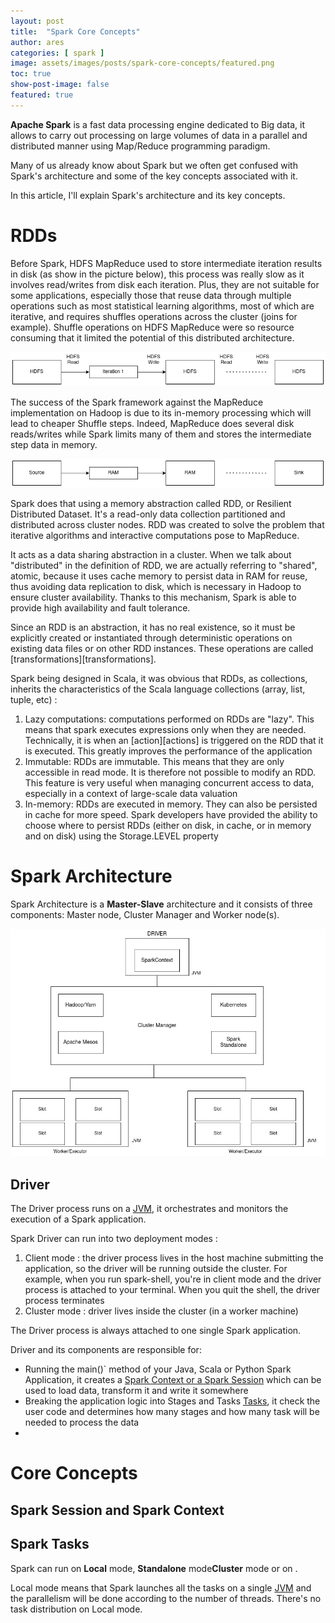 ```yaml
---
layout: post
title:  "Spark Core Concepts"
author: ares
categories: [ spark ]
image: assets/images/posts/spark-core-concepts/featured.png
toc: true
show-post-image: false
featured: true
---
```

**Apache Spark** is a fast data processing engine dedicated to Big data, it allows to carry out processing on large 
volumes of data in a parallel and distributed manner using Map/Reduce programming paradigm.

Many of us already know about Spark but we often get confused with Spark's architecture and some of the 
key concepts associated with it.

In this article, I'll explain Spark's architecture and its key concepts.

# RDDs

Before Spark, HDFS MapReduce used to store intermediate iteration results in disk (as show in the picture below), this process was really slow as it involves read/writes from disk each iteration.
Plus, they are not suitable for some applications, especially those that reuse data through multiple operations such as most statistical learning algorithms, most of which 
are iterative, and requires shuffles operations across the cluster (joins for example). Shuffle operations on HDFS MapReduce were so resource consuming that it limited the potential of this distributed architecture.

![HDFS Processing](../assets/images/posts/spark-core-concepts/hdfs-read-write.png "HDFS Processing")

The success of the Spark framework against the MapReduce implementation on Hadoop is due to its in-memory processing which will lead to cheaper Shuffle 
steps. Indeed, MapReduce does several disk reads/writes while Spark limits many of them and stores the intermediate step data in memory.

![Spark Processing](../assets/images/posts/spark-core-concepts/spark-mapreduce.png "Spark Processing")

Spark does that using a memory abstraction called RDD, or Resilient Distributed Dataset. It's a read-only data collection 
partitioned and distributed across cluster nodes.
RDD was created to solve the problem that iterative algorithms and interactive computations pose to MapReduce.

It acts as a data sharing abstraction in a cluster. When we talk about "distributed" in the definition of RDD, 
we are actually referring to "shared", atomic, because it uses cache memory to persist data in RAM for reuse, 
thus avoiding data replication to disk, which is necessary in Hadoop to ensure cluster availability. Thanks to 
this mechanism, Spark is able to provide high availability and fault tolerance.

Since an RDD is an abstraction, it has no real existence, so it must be explicitly created or instantiated 
through deterministic operations on existing data files or on other RDD instances. These operations are 
called [transformations][transformations].

Spark being designed in Scala, it was obvious that RDDs, as collections, inherits the characteristics of the Scala language collections (array, list, tuple, etc) :
1. Lazy computations: computations performed on RDDs are "lazy". This means that spark executes expressions only when they are needed. Technically, it is when an [action][actions] is triggered on the RDD that it is executed. This greatly improves the performance of the application
2. Immutable: RDDs are immutable. This means that they are only accessible in read mode. It is therefore not possible to modify an RDD. This feature is very useful when managing concurrent access to data, especially in a context of large-scale data valuation
3. In-memory: RDDs are executed in memory. They can also be persisted in cache for more speed. Spark developers have provided the ability to choose where to persist RDDs (either on disk, in cache, or in memory and on disk) using the Storage.LEVEL property

# Spark Architecture
Spark Architecture is a **Master-Slave** architecture and it consists of three components: Master node, Cluster Manager and Worker node(s).

![Spark Architecture](../assets/images/posts/spark-core-concepts/spark-architecture.png "Spark Architecture")

## Driver
The Driver process runs on a [JVM][spark-memory-management], it orchestrates and monitors the execution of a Spark application.

Spark Driver can run into two deployment modes : 
1. Client mode : the driver process lives in the host machine submitting the application, so the driver will be running outside the cluster. For example, when you run spark-shell, you're in client mode and the driver process is attached to your terminal. When you quit the shell, the driver process terminates
2. Cluster mode : driver lives inside the cluster (in a worker machine)

The Driver process is always attached to one single Spark application.

Driver and its components are responsible for:
- Running the main()` method of your Java, Scala or Python Spark Application, it creates a [Spark Context or a Spark Session][spark-session-and-spark-context] which can be used to load data, transform it and write it somewhere
- Breaking the application logic into Stages and Tasks [Tasks][spark-tasks], it check the user code and determines how many stages and how many task will be needed to process the data
- 

# Core Concepts
## Spark Session and Spark Context

## Spark Tasks

Spark can run on **Local** mode,  **Standalone** mode**Cluster** mode or on .

Local mode means that Spark launches all the tasks on a single [JVM][Spark-Memory-Management] and the parallelism will be done according
to the number of threads. There's no task distribution on Local mode.




[spark-memory-management]: </spark-memory-management> "Spark Memory Management"
[spark-session-and-spark-context]: <#spark-session-and-spark-context> "Spark Memory Management"
[spark-tasks]: <#spark-tasks> "Spark Memory Management"
